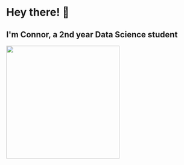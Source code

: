 # Hey there! 🍚
## I'm Connor, a 2nd year Data Science student


<img src="https://imgur.com/74Oe9IA.jpeg" height="300">

